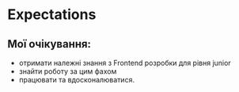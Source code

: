 # Expectations
## Мої очікування:
- отримати належні знання з Frontend розробки для рівня junior
- знайти роботу за цим фахом
- працювати та вдосконалюватися.
